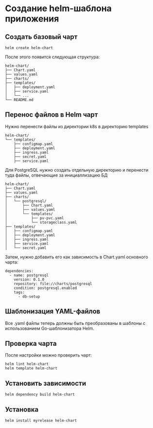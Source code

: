 # Создание helm-шаблона приложения

## Создать базовый чарт
```shell
helm create helm-chart
```

После этого появится следующая структура:
```shell
helm-chart/
├── Chart.yaml
├── values.yaml
├── charts/
├── templates/
│   ├── deployment.yaml
│   ├── service.yaml
│   └── ...
└── README.md
```

## Перенос файлов в Helm чарт
Нужно перенести файлы из директории k8s в директорию templates
```shell
helm-chart/
└── templates/
    ├── configmap.yaml
    ├── deployment.yaml
    ├── ingress.yaml
    ├── secret.yaml
    ├── service.yaml
```

Для PostgreSQL нужно создать отдельную директорию и перенести туда файлы, отвечающие за инициаллизацию БД
```shell
helm-chart/
├── Chart.yaml
├── values.yaml
├── charts/
│   └── postgresql/
│       ├── Chart.yaml
│       ├── values.yaml
│       └── templates/
│           ├── pv-pvc.yaml
│           └── storageclass.yaml
├── templates/
│   ├── configmap.yaml
│   ├── deployment.yaml
│   ├── ingress.yaml
│   ├── service.yaml
│   └── secret.yaml
```

Затем, нужно добавить его как зависимость в Chart.yaml основного чарта:
```shell
dependencies:
  - name: postgresql
    version: 0.1.0
    repository: file://charts/postgresql
    condition: postgresql.enabled
    tags:
      - db-setup
```


## Шаблонизация YAML-файлов
Все .yaml файлы теперь должны быть преобразованы в шаблоны с использованием Go-шаблонизатора Helm.


## Проверка чарта
После настройки можно проверить чарт:
```shell
helm lint helm-chart
helm template helm-chart
```

## Установить зависимости
```shell
helm dependency build helm-chart
```

## Установка
```shell
helm install myrelease helm-chart
```